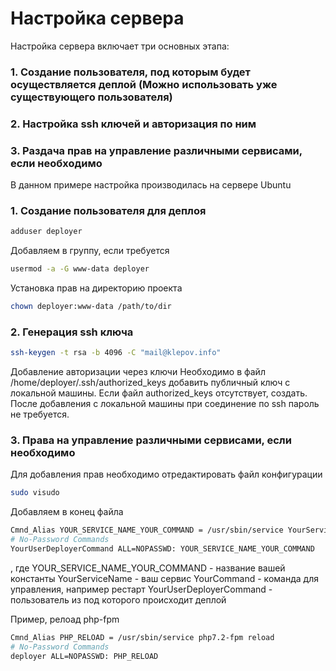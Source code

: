 # Настройка сервера
Настройка сервера включает три основных этапа:
### 1. Создание пользователя, под которым будет осуществляется деплой (Можно использовать уже существующего пользователя)
### 2. Настройка ssh ключей и авторизация по ним
### 3. Раздача прав на управление различными сервисами, если необходимо
В данном примере настройка производилась на сервере Ubuntu

### 1. Создание пользователя для деплоя
```bash
adduser deployer
```
Добавляем в группу, если требуется 
```bash
usermod -a -G www-data deployer
```
Установка прав на директорию проекта
```bash
chown deployer:www-data /path/to/dir
```
### 2. Генерация ssh ключа
```bash
ssh-keygen -t rsa -b 4096 -C "mail@klepov.info"
```
Добавление авторизации через ключи
Необходимо в файл /home/deployer/.ssh/authorized_keys добавить публичный ключ с локальной машины. Если файл authorized_keys отсутствует, создать. После добавления с локальной машины при соединение по ssh пароль не требуется.
### 3. Права на управление различными сервисами, если необходимо
Для добавления прав необходимо отредактировать файл конфигурации
```bash
sudo visudo
```
Добавляем в конец файла
```bash
Cmnd_Alias YOUR_SERVICE_NAME_YOUR_COMMAND = /usr/sbin/service YourServiceName YourCommand
# No-Password Commands
YourUserDeployerCommand ALL=NOPASSWD: YOUR_SERVICE_NAME_YOUR_COMMAND
```
, где
YOUR_SERVICE_NAME_YOUR_COMMAND - название вашей константы
YourServiceName - ваш сервис
YourCommand - команда для управления, например рестарт
YourUserDeployerCommand - пользователь из под которого происходит деплой

Пример, релоад php-fpm
```bash
Cmnd_Alias PHP_RELOAD = /usr/sbin/service php7.2-fpm reload
# No-Password Commands
deployer ALL=NOPASSWD: PHP_RELOAD
```